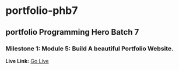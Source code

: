 # portfolio-phb7

## portfolio Programming Hero Batch 7

### Milestone 1: Module 5: Build A beautiful Portfolio Website.

**Live Link:** [Go Live](https://sheik-mostafizur.github.io/portfolio-phb7/)
